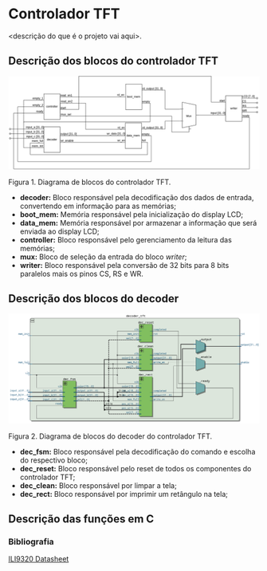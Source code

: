 ﻿# Controlador TFT

<descrição do que é o projeto vai aqui>.

## Descrição dos blocos do controlador TFT

![TFT_1](./images/figura1.png "Diagrama de blocos do controlador TFT")

Figura 1. Diagrama de blocos do controlador TFT.

* **decoder:** Bloco responsável pela decodificação dos dados de entrada, convertendo em informação para as memórias;
* **boot_mem:** Memória responsável pela inicialização do display LCD;
* **data_mem:** Memória responsável por armazenar a informação que será enviada ao display LCD;
* **controller:** Bloco responsável pelo gerenciamento da leitura das memórias;
* **mux:** Bloco de seleção da entrada do bloco *writer*;
* **writer:** Bloco responsável pela conversão de 32 bits para 8 bits paralelos mais os pinos CS, RS e WR.

## Descrição dos blocos do decoder
![TFT_2](./images/figura2.png "Diagrama de blocos do decoder")

Figura 2. Diagrama de blocos do decoder do controlador TFT.

* **dec_fsm:** Bloco responsável pela decodificação do comando e escolha do respectivo bloco;
* **dec_reset:** Bloco responsável pelo reset de todos os componentes do controlador TFT;
* **dec_clean:** Bloco responsável por limpar a tela;
* **dec_rect:** Bloco responsável por imprimir um retângulo na tela;

## Descrição das funções em C


### Bibliografia
[ILI9320 Datasheet](https://www.rockbox.org/wiki/pub/Main/GSoCSansaView/ILI9320DS_V0.55.pdf)
